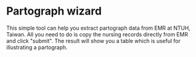 # Partograph wizard
This simple tool can help you extract partograph data from EMR at NTUH, Taiwan. All you need to do is copy the nursing records directly from EMR and click "submit". The result will show you a table which is useful for illustrating a partograph.
